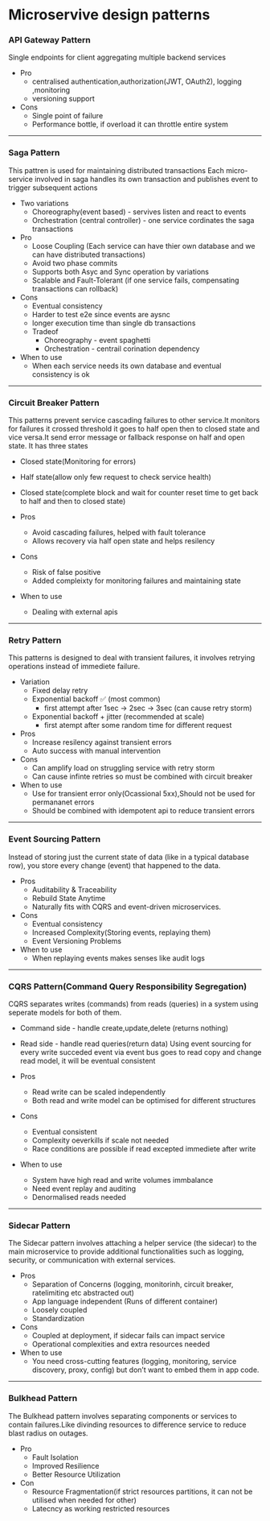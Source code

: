 # Microservive design patterns

### API Gateway Pattern
Single endpoints for client aggregating multiple backend services

* Pro
    - centralised authentication,authorization(JWT, OAuth2), logging ,monitoring
    - versioning support
* Cons
    - Single point of failure
    - Performance bottle, if overload it can throttle entire system
---
### Saga Pattern
This pattren is used for maintaining distributed transactions
Each micro-service involved in saga handles its own transaction and publishes event to trigger subsequent actions

* Two variations
    - Choreography(event based) - servives listen and react to events
    - Orchestration (central controller) - one service cordinates the saga transactions
* Pro
    - Loose Coupling (Each service can have thier own database and we can have distributed transactions)
    - Avoid two phase commits
    - Supports both Asyc and Sync operation by variations
    - Scalable and Fault-Tolerant (if one service fails, compensating transactions can rollback)
* Cons
    - Eventual consistency
    - Harder to test e2e since events are aysnc
    - longer execution time than single db transactions
    - Tradeof
        - Choreography - event spaghetti
        - Orchestration - centrail corination dependency
* When to use 
    - When each service needs its own database and eventual consistency is ok
---
### Circuit Breaker Pattern
This patterns prevent service cascading failures to other service.It monitors for failures it crossed threshold it goes to half open then to closed state and vice versa.It send error message or fallback response on half and open state.
It has three states
* Closed state(Monitoring for errors)
* Half state(allow only few request to check service health)
* Closed state(complete block and wait for counter reset time to get back to half and then to closed state)

* Pros
    - Avoid cascading failures, helped with fault tolerance
    - Allows recovery via half open state and helps resilency
* Cons
    - Risk of false positive
    - Added compleixty for monitoring failures and maintaining state
* When to use
    - Dealing with external apis

---
### Retry Pattern
This patterns is designed to deal with transient failures, it involves retrying operations instead of immediete failure.

* Variation
    - Fixed delay retry
    - Exponential backoff ✅ (most common)
        - first attempt after 1sec -> 2sec -> 3sec (can cause retry storm)
    - Exponential backoff + jitter (recommended at scale)
        - first atempt after some random time for different request
* Pros
    - Increase resilency against transient errors
    - Auto success with manual intervention
* Cons
    - Can amplify load on struggling service with retry storm
    - Can cause infinte retries so must be combined with circuit breaker
* When to use
    - Use for transient error only(Ocassional 5xx),Should not be used for permananet errors
    - Should be combined with idempotent api to reduce transient errors

---
### Event Sourcing Pattern
Instead of storing just the current state of data (like in a typical database row), you store every change (event) that happened to the data.
* Pros
    - Auditability & Traceability
    - Rebuild State Anytime
    - Naturally fits with CQRS and event-driven microservices.
* Cons
    - Eventual consistency
    - Increased Complexity(Storing events, replaying them)
    - Event Versioning Problems
* When to use
    - When replaying events makes senses like audit logs

---
### CQRS Pattern(Command Query Responsibility Segregation)
CQRS separates writes (commands) from reads (queries) in a system using seperate models for both of them.
* Command side - handle create,update,delete (returns nothing)
* Read side - handle read queries(return data)
Using event sourcing for every write succeded event via event bus goes to read copy and change read model, it will be eventual consistent

* Pros
    - Read write can be scaled independently
    - Both read and write model can be optimised for different structures
* Cons
    - Eventual consistent
    - Complexity oeverkills if scale not needed
    - Race conditions are possible if read excepted immediete after write
* When to use
    - System have high read and write volumes immbalance
    - Need event replay and auditing
    - Denormalised reads needed


---
### Sidecar Pattern
The Sidecar pattern involves attaching a helper service (the sidecar) to the main microservice to provide additional functionalities such as logging, security, or communication with external services.
* Pros
    - Separation of Concerns (logging, monitorinh, circuit breaker, ratelimiting etc abstracted out)
    - App language independent (Runs of different container)
    - Loosely coupled
    - Standardization 
* Cons
    - Coupled at deployment, if sidecar fails can impact service
    - Operational complexities and extra resources needed
* When to use
    - You need cross-cutting features (logging, monitoring, service discovery, proxy, config) but don’t want to embed them in app code.

---
### Bulkhead Pattern
The Bulkhead pattern involves separating components or services to contain failures.Like divinding resources to difference service to reduce blast radius on outages.

* Pro
    - Fault Isolation
    - Improved Resilience
    - Better Resource Utilization
* Con
    - Resource Fragmentation(if strict resources partitions, it can not be utilised when needed for other)
    - Latecncy as working restricted resources
